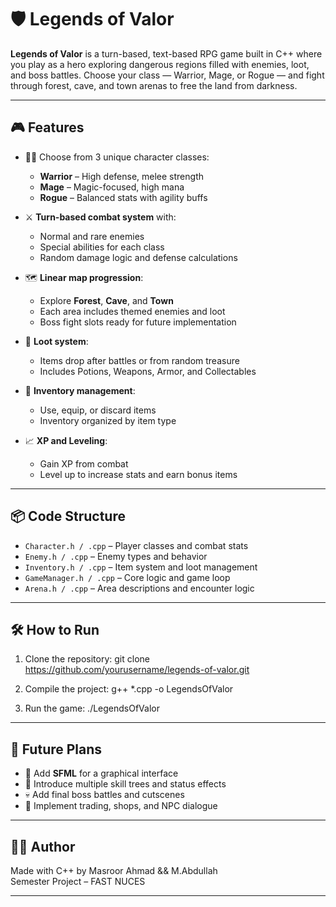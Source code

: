 # 🛡️ Legends of Valor

**Legends of Valor** is a turn-based, text-based RPG game built in C++ where you play as a hero exploring dangerous regions filled with enemies, loot, and boss battles. Choose your class — Warrior, Mage, or Rogue — and fight through forest, cave, and town arenas to free the land from darkness.

---

## 🎮 Features

- 🧙‍♂️ Choose from 3 unique character classes:
  - **Warrior** – High defense, melee strength
  - **Mage** – Magic-focused, high mana
  - **Rogue** – Balanced stats with agility buffs

- ⚔️ **Turn-based combat system** with:
  - Normal and rare enemies
  - Special abilities for each class
  - Random damage logic and defense calculations

- 🗺️ **Linear map progression**:
  - Explore **Forest**, **Cave**, and **Town**
  - Each area includes themed enemies and loot
  - Boss fight slots ready for future implementation

- 🎁 **Loot system**:
  - Items drop after battles or from random treasure
  - Includes Potions, Weapons, Armor, and Collectables

- 🎒 **Inventory management**:
  - Use, equip, or discard items
  - Inventory organized by item type

- 📈 **XP and Leveling**:
  - Gain XP from combat
  - Level up to increase stats and earn bonus items

---

## 📦 Code Structure

- `Character.h / .cpp` – Player classes and combat stats
- `Enemy.h / .cpp` – Enemy types and behavior
- `Inventory.h / .cpp` – Item system and loot management
- `GameManager.h / .cpp` – Core logic and game loop
- `Arena.h / .cpp` – Area descriptions and encounter logic

---

## 🛠️ How to Run

1. Clone the repository:
git clone https://github.com/yourusername/legends-of-valor.git

2. Compile the project:
g++ *.cpp -o LegendsOfValor

3. Run the game:
./LegendsOfValor

---

## 🔮 Future Plans

- 🎨 Add **SFML** for a graphical interface
- 🧠 Introduce multiple skill trees and status effects
- 💀 Add final boss battles and cutscenes
- 🛒 Implement trading, shops, and NPC dialogue

---

## 👨‍💻 Author

Made with C++ by Masroor Ahmad && M.Abdullah  
Semester Project – FAST NUCES

---
